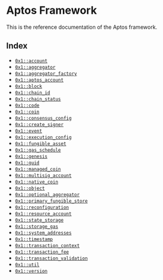
<a name="@Aptos_Framework_0"></a>

# Aptos Framework


This is the reference documentation of the Aptos framework.


<a name="@Index_1"></a>

## Index


-  [`0x1::account`](account.md#0x1_account)
-  [`0x1::aggregator`](aggregator.md#0x1_aggregator)
-  [`0x1::aggregator_factory`](aggregator_factory.md#0x1_aggregator_factory)
-  [`0x1::aptos_account`](aptos_account.md#0x1_aptos_account)
-  [`0x1::block`](block.md#0x1_block)
-  [`0x1::chain_id`](chain_id.md#0x1_chain_id)
-  [`0x1::chain_status`](chain_status.md#0x1_chain_status)
-  [`0x1::code`](code.md#0x1_code)
-  [`0x1::coin`](coin.md#0x1_coin)
-  [`0x1::consensus_config`](consensus_config.md#0x1_consensus_config)
-  [`0x1::create_signer`](create_signer.md#0x1_create_signer)
-  [`0x1::event`](event.md#0x1_event)
-  [`0x1::execution_config`](execution_config.md#0x1_execution_config)
-  [`0x1::fungible_asset`](fungible_asset.md#0x1_fungible_asset)
-  [`0x1::gas_schedule`](gas_schedule.md#0x1_gas_schedule)
-  [`0x1::genesis`](genesis.md#0x1_genesis)
-  [`0x1::guid`](guid.md#0x1_guid)
-  [`0x1::managed_coin`](managed_coin.md#0x1_managed_coin)
-  [`0x1::multisig_account`](multisig_account.md#0x1_multisig_account)
-  [`0x1::native_coin`](native_coin.md#0x1_native_coin)
-  [`0x1::object`](object.md#0x1_object)
-  [`0x1::optional_aggregator`](optional_aggregator.md#0x1_optional_aggregator)
-  [`0x1::primary_fungible_store`](primary_fungible_store.md#0x1_primary_fungible_store)
-  [`0x1::reconfiguration`](reconfiguration.md#0x1_reconfiguration)
-  [`0x1::resource_account`](resource_account.md#0x1_resource_account)
-  [`0x1::state_storage`](state_storage.md#0x1_state_storage)
-  [`0x1::storage_gas`](storage_gas.md#0x1_storage_gas)
-  [`0x1::system_addresses`](system_addresses.md#0x1_system_addresses)
-  [`0x1::timestamp`](timestamp.md#0x1_timestamp)
-  [`0x1::transaction_context`](transaction_context.md#0x1_transaction_context)
-  [`0x1::transaction_fee`](transaction_fee.md#0x1_transaction_fee)
-  [`0x1::transaction_validation`](transaction_validation.md#0x1_transaction_validation)
-  [`0x1::util`](util.md#0x1_util)
-  [`0x1::version`](version.md#0x1_version)


[move-book]: https://aptos.dev/move/book/SUMMARY

